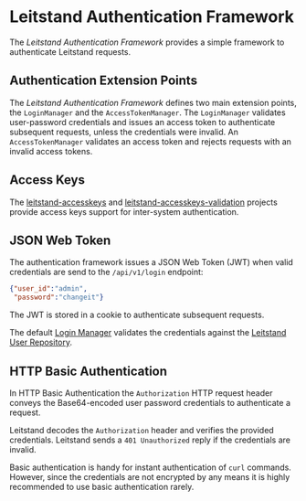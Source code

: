 # Leitstand Authentication Framework

The _Leitstand Authentication Framework_ provides a simple framework to authenticate Leitstand requests.

## Authentication Extension Points

The _Leitstand Authentication Framework_ defines two main extension points, the `LoginManager` and the `AccessTokenManager`.
The `LoginManager` validates user-password credentials and issues an access token to authenticate subsequent requests, 
unless the credentials were invalid.
An `AccessTokenManager` validates an access token and rejects requests with an invalid access tokens.


## Access Keys
The [leitstand-accesskeys](../leitstand-accesskeys/README.md) and [leitstand-accesskeys-validation](../leitstand-accesskeys-validation/README.md) projects
provide access keys support for inter-system authentication. 

## JSON Web Token
The authentication framework issues a JSON Web Token (JWT) when valid  credentials are send to the `/api/v1/login` endpoint:

```JSON
{"user_id":"admin",
 "password":"changeit"}
```

The JWT is stored in a cookie to authenticate subsequent requests.

The default [Login Manager](../leitstand-login/README.md) validates the credentials against the [Leitstand User Repository](../leitstand-users/README.md).

## HTTP Basic Authentication
In HTTP Basic Authentication the `Authorization` HTTP request header conveys the Base64-encoded user password credentials to authenticate a request.

Leitstand decodes the `Authorization` header and verifies the provided credentials.
Leitstand sends a `401 Unauthorized` reply if the credentials are invalid.

Basic authentication is handy for instant authentication of `curl` commands.
However, since the credentials are not encrypted by any means it is highly recommended to use basic authentication rarely.